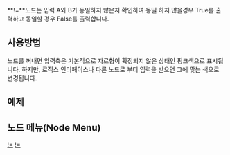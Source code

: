 <languages></languages>

**!=**노드는 입력 A와 B가 동일하지 않은지 확인하여 동일 하지 않을경우
True를 출력하고 동일할 경우 False를 출력합니다.

## 사용방법

노드를 꺼내면 입력측은 기본적으로 자료형이 확정되지 않은 상태인
핑크색으로 표시됩니다. 하지만, 로직스 인터페이스나 다른 노드로 부터
입력을 받으면 그에 맞는 색으로 변경됩니다.

## 예제

## 노드 메뉴(Node Menu)

[!=](Category:Protoflux{{#translation:}} "wikilink")
[!=](Category:Protoflux:Operators{{#translation:}} "wikilink")